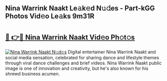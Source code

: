 ## Nina Warrink Naakt Le𝚊k𝚎d N𝚞𝚍es - Part-kGG Photos Vid𝚎o Le𝚊ks 9m31R

# <h2><a href="http://fb7haps.evod.top/?m=Nina+Warrink+Naakt">🔗 👉🔴 Nina Warrink Naakt Vid𝚎o Ph𝚘t𝚘s</a></h2>

[![Nina Warrink Naakt N𝚞d𝚎s](https://i.imgur.com/8V9OHl7.gif)](http://fb7haps.evod.top/?m=Nina+Warrink+Naakt)
Digital entertainer Nina Warrink Naakt and social media sensation, celebrated for sharing dance and lifestyle themes through viral dance challenges and brief videos. Nina Warrink Naakt public image is one of innovation and creativity, but he's also known for his shrewd business acumen. 
